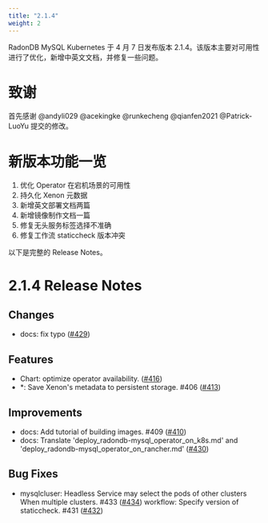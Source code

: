 ```yaml
---
title: "2.1.4"
weight: 2
---
```


RadonDB MySQL Kubernetes 于 4 月 7 日发布版本 2.1.4。该版本主要对可用性进行了优化，新增中英文文档，并修复一些问题。

# **致谢**

首先感谢 @andyli029 @acekingke @runkecheng @qianfen2021 @Patrick-LuoYu  提交的修改。

# **新版本功能一览**

1. 优化 Operator 在宕机场景的可用性
2. 持久化 Xenon 元数据
3. 新增英文部署文档两篇
4. 新增镜像制作文档一篇
5. 修复无头服务标签选择不准确
6. 修复工作流 staticcheck 版本冲突

以下是完整的 Release Notes。

# **2.1.4 Release Notes**

## Changes
- docs: fix typo ([#429](https://github.com/radondb/radondb-mysql-kubernetes/pull/429))

## Features
- Chart: optimize operator availability. ([#416](https://github.com/radondb/radondb-mysql-kubernetes/pull/416))
- *: Save Xenon's metadata to persistent storage. #406 ([#413](https://github.com/radondb/radondb-mysql-kubernetes/pull/413))

## Improvements
- docs: Add tutorial of building images. #409 ([#410](https://github.com/radondb/radondb-mysql-kubernetes/pull/410))
- docs: Translate 'deploy_radondb-mysql_operator_on_k8s.md' and 'deploy_radondb-mysql_operator_on_rancher.md' ([#430](https://github.com/radondb/radondb-mysql-kubernetes/pull/430))

## Bug Fixes
- mysqlcluser: Headless Service may select the pods of other clusters When multiple clusters. #433 ([#434](https://github.com/radondb/radondb-mysql-kubernetes/pull/434))
workflow: Specify version of staticcheck. #431 ([#432](https://github.com/radondb/radondb-mysql-kubernetes/pull/432))